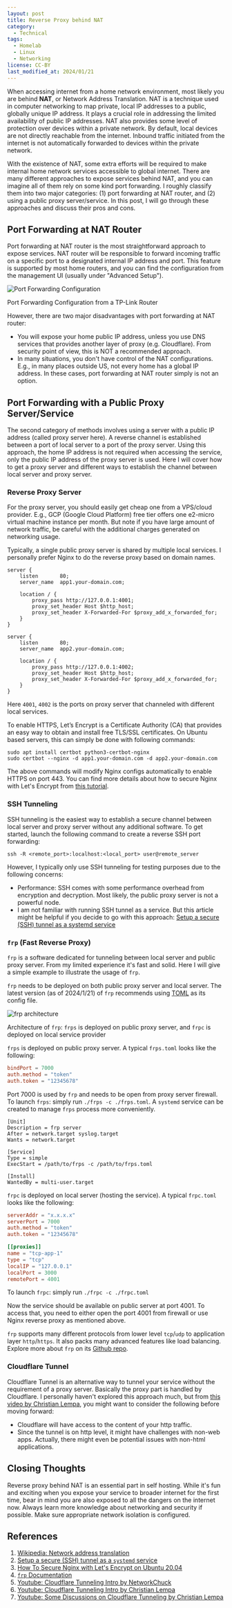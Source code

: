 ```yaml
---
layout: post
title: Reverse Proxy behind NAT
category:
  - Technical
tags:
  - Homelab
  - Linux
  - Networking
license: CC-BY
last_modified_at: 2024/01/21
---
```


When accessing internet from a home network environment, most likely you are behind **NAT**, or Network Address Translation. NAT is a technique used in computer networking to map private, local IP addresses to a public, globally unique IP address. It plays a crucial role in addressing the limited availability of public IP addresses. NAT also provides some level of protection over devices within a private network. By default, local devices are not directly reachable from the internet. Inbound traffic initiated from the internet is not automatically forwarded to devices within the private network.

With the existence of NAT, some extra efforts will be required to make internal home network services accessible to global internet. There are many different approaches to expose services behind NAT, and you can imagine all of them rely on some kind port forwarding. I roughly classify them into two major categories: (1) port forwarding at NAT router, and (2) using a public proxy server/service. In this post, I will go through these approaches and discuss their pros and cons. 

## Port Forwarding at NAT Router

Port forwarding at NAT router is the most straightforward approach to expose services. NAT router will be responsible to forward incoming traffic on a specific port to a designated internal IP address and port. This feature is supported by most home routers, and you can find the configuration from the management UI (usually under "Advanced Setup"). 

<div class="card mb-3">
  <img class="card-img-top" src="https://i.postimg.cc/9Fs9Nnz4/port-forward.png" alt="Port Forwarding Configuration">
  <div class="card-body">
    <p class="card-text text-start">Port Forwarding Configuration from a TP-Link Router</p>
  </div>
</div>

However, there are two major disadvantages with port forwarding at NAT router: 

- You will expose your home public IP address, unless you use DNS services that provides another layer of proxy (e.g. Cloudflare). From security point of view, this is NOT a recommended approach. 
- In many situations, you don't have control of the NAT configurations. E.g., in many places outside US, not every home has a global IP address. In these cases, port forwarding at NAT router simply is not an option. 

## Port Forwarding with a Public Proxy Server/Service

The second category of methods involves using a server with a public IP address (called proxy server here). A reverse channel is established between a port of local server to a port of the proxy server. Using this approach, the home IP address is not required when accessing the service, only the public IP address of the proxy server is used. Here I will cover how to get a proxy server and different ways to establish the channel between local server and proxy server. 

### Reverse Proxy Server

For the proxy server, you should easily get cheap one from a VPS/cloud provider. E.g., GCP (Google Cloud Platform) free tier offers one e2-micro virtual machine instance per month. But note if you have large amount of network traffic, be careful with the additional charges generated on networking usage. 

Typically, a single public proxy server is shared by multiple local services. I personally prefer Nginx to do the reverse proxy based on domain names. 

```nginx
server {
    listen       80;
    server_name  app1.your-domain.com;
    
    location / {
        proxy_pass http://127.0.0.1:4001;
        proxy_set_header Host $http_host;
        proxy_set_header X-Forwarded-For $proxy_add_x_forwarded_for; 
    }
}

server {
    listen       80;
    server_name  app2.your-domain.com;
    
    location / {
        proxy_pass http://127.0.0.1:4002;
        proxy_set_header Host $http_host;
        proxy_set_header X-Forwarded-For $proxy_add_x_forwarded_for; 
    }
}
```

Here `4001`, `4002` is the ports on proxy server that channeled with different local services. 

To enable HTTPS, Let’s Encrypt is a Certificate Authority (CA) that provides an easy way to obtain and install free TLS/SSL certificates. On Ubuntu based servers, this can simply be done with following commands:

```shell
sudo apt install certbot python3-certbot-nginx
sudo certbot --nginx -d app1.your-domain.com -d app2.your-domain.com
```

The above commands will modify Nginx configs automatically to enable HTTPS on port 443. You can find more details about how to secure Nginx with Let's Encrypt from [this tutorial](https://www.digitalocean.com/community/tutorials/how-to-secure-nginx-with-let-s-encrypt-on-ubuntu-20-04).

### SSH Tunneling

SSH tunneling is the easiest way to establish a secure channel between local server and proxy server without any additional software. To get started, launch the following command to create a reverse SSH port forwarding:

```shell
ssh -R <remote_port>:localhost:<local_port> user@remote_server
```

However, I typically only use SSH tunneling for testing purposes due to the following concerns: 

- Performance: SSH comes with some performance overhead from encryption and decryption. Most likely, the public proxy server is not a powerful node. 
- I am not familiar with running SSH tunnel as a service. But this article might be helpful if you decide to go with this approach: [Setup a secure (SSH) tunnel as a systemd service](https://gist.github.com/drmalex07/c0f9304deea566842490)

### `frp` (Fast Reverse Proxy)

`frp` is a software dedicated for tunneling between local server and public proxy server. From my limited experience it's fast and solid. Here I will give a simple example to illustrate the usage of `frp`. 

`frp` needs to be deployed on both public proxy server and local server. The latest version (as of 2024/1/21) of `frp` recommends using [TOML](https://toml.io/en/) as its config file. 

<div class="card mb-3">
  <img class="card-img-top" src="https://raw.githubusercontent.com/fatedier/frp/dev/doc/pic/architecture.png" alt="frp architecture">
  <div class="card-body">
    <p class="card-text text-start">Architecture of <code>frp</code>: <code>frps</code> is deployed on public proxy server, and  <code>frpc</code> is deployed on local service provider</p>
  </div>
</div>

`frps` is deployed on public proxy server. A typical `frps.toml` looks like the following:

```toml
bindPort = 7000
auth.method = "token"
auth.token = "12345678"
```

Port 7000 is used by `frp` and needs to be open from proxy server firewall. To launch `frps`: simply run `./frps -c ./frps.toml`. A `systemd` service can be created to manage `frps` process more conveniently. 

```systemd
[Unit]
Description = frp server
After = network.target syslog.target
Wants = network.target

[Service]
Type = simple
ExecStart = /path/to/frps -c /path/to/frps.toml

[Install]
WantedBy = multi-user.target
```

`frpc` is deployed on local server (hosting the service). A typical `frpc.toml` looks like the following:

```toml
serverAddr = "x.x.x.x"
serverPort = 7000
auth.method = "token"
auth.token = "12345678"

[[proxies]]
name = "tcp-app-1"
type = "tcp"
localIP = "127.0.0.1"
localPort = 3000
remotePort = 4001
```

To launch `frpc`: simply run `./frpc -c ./frpc.toml`

Now the service should be available on public server at port 4001. To access that, you need to either open the port 4001 from firewall or use Nginx reverse proxy as mentioned above.  

`frp` supports many different protocols from lower level `tcp`/`udp` to application layer `http`/`https`. It also packs many advanced features like load balancing. Explore more about `frp` on its [Github repo](https://github.com/fatedier/frp).

###  Cloudflare Tunnel

Cloudflare Tunnel is an alternative way to tunnel your service without the requirement of a proxy server. Basically the proxy part is handled by Cloudflare. I personally haven't explored this approach much, but from [this video by Christian Lempa](https://www.youtube.com/watch?v=oqy3krzmSMA), you might want to consider the following before moving forward:

- Cloudflare will have access to the content of your http traffic. 
- Since the tunnel is on http level, it might have challenges with non-web apps. Actually, there might even be potential issues with non-html applications. 

## Closing Thoughts

Reverse proxy behind NAT is an essential part in self hosting. While it's fun and exciting when you expose your service to broader internet for the first time, bear in mind you are also exposed to all the dangers on the internet now. Always learn more knowledge about networking and security if possible. Make sure appropriate network isolation is configured. 

## References

1. [Wikipedia: Network address translation](https://en.wikipedia.org/wiki/Network_address_translation)
2. [Setup a secure (SSH) tunnel as a `systemd` service](https://gist.github.com/drmalex07/c0f9304deea566842490)
3. [How To Secure Nginx with Let's Encrypt on Ubuntu 20.04](https://www.digitalocean.com/community/tutorials/how-to-secure-nginx-with-let-s-encrypt-on-ubuntu-20-04)
4. [`frp` Documentation](https://gofrp.org/en/)
5. [Youtube: Cloudflare Tunneling Intro by NetworkChuck](https://www.youtube.com/watch?v=ey4u7OUAF3c)
5. [Youtube: Cloudflare Tunneling Intro by Christian Lempa](https://www.youtube.com/watch?v=yMmxw-DZ5Ec)
6. [Youtube: Some Discussions on Cloudflare Tunneling by Christian Lempa](https://www.youtube.com/watch?v=oqy3krzmSMA)



